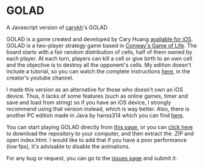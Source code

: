 # GOLAD
A Javascript version of [carykh](https://www.youtube.com/user/carykh)'s GOLAD

GOLAD is a game created and developed by Cary Huang [avaliable for iOS](https://itunes.apple.com/us/app/game-of-life-and-death/id1156743291?mt=8). GOLAD is a two-player strategy game based in [Conway's Game of Life](https://en.wikipedia.org/wiki/Conway's_Game_of_Life). The board starts with a fair random distribution of cells, half of them owned by each player. At each turn, players can kill a cell or give birth to an own cell and the objective is to destroy all the opponent's cells. My edition doesn't include a tutorial, so you can watch the complete instructions [here](https://www.youtube.com/watch?v=JkGZ2Hl1l8c&t=3s), in the creator's youtube channel.

I made this version as an alternative for those who doesn't own an iOS device. Thus, it lacks of some features (such as online games, timer and save and load from string) so if you have an iOS device, I strongly recommend using that version instead, which is way better. Also, there is another PC edition made in Java by hanss314 which you can find [here](https://github.com/hanss314/GOLAD).

You can start playing GOLAD directly from [this page](https://popclom.github.io/GOLAD/), or you can [click here](https://github.com/PopClom/GOLAD/archive/master.zip) to download the repository to your computer, and then extract the .ZIP and open index.html. I would like to add that if you have a poor performance (low fps), it's advisable to disable the animations.

For any bug or request, you can go to the [issues page](https://github.com/PopClom/GOLAD/issues) and submit it.
